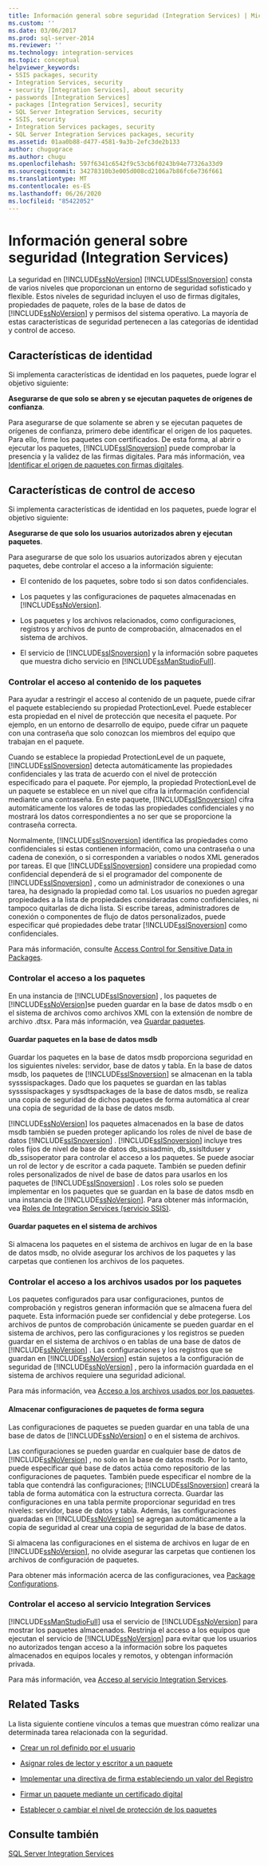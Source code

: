 ```yaml
---
title: Información general sobre seguridad (Integration Services) | Microsoft Docs
ms.custom: ''
ms.date: 03/06/2017
ms.prod: sql-server-2014
ms.reviewer: ''
ms.technology: integration-services
ms.topic: conceptual
helpviewer_keywords:
- SSIS packages, security
- Integration Services, security
- security [Integration Services], about security
- passwords [Integration Services]
- packages [Integration Services], security
- SQL Server Integration Services, security
- SSIS, security
- Integration Services packages, security
- SQL Server Integration Services packages, security
ms.assetid: 01aa0b88-d477-4581-9a3b-2efc3de2b133
author: chugugrace
ms.author: chugu
ms.openlocfilehash: 597f6341c6542f9c53cb6f0243b94e77326a33d9
ms.sourcegitcommit: 34278310b3e005d008cd2106a7b86fc6e736f661
ms.translationtype: MT
ms.contentlocale: es-ES
ms.lasthandoff: 06/26/2020
ms.locfileid: "85422052"
---
```

# <a name="security-overview-integration-services"></a>Información general sobre seguridad (Integration Services)
  La seguridad en [!INCLUDE[ssNoVersion](../../includes/ssnoversion-md.md)] [!INCLUDE[ssISnoversion](../../includes/ssisnoversion-md.md)] consta de varios niveles que proporcionan un entorno de seguridad sofisticado y flexible. Estos niveles de seguridad incluyen el uso de firmas digitales, propiedades de paquete, roles de la base de datos de [!INCLUDE[ssNoVersion](../../includes/ssnoversion-md.md)] y permisos del sistema operativo. La mayoría de estas características de seguridad pertenecen a las categorías de identidad y control de acceso.  
  
## <a name="identity-features"></a>Características de identidad  
 Si implementa características de identidad en los paquetes, puede lograr el objetivo siguiente:  
  
 **Asegurarse de que solo se abren y se ejecutan paquetes de orígenes de confianza**.  
  
 Para asegurarse de que solamente se abren y se ejecutan paquetes de orígenes de confianza, primero debe identificar el origen de los paquetes. Para ello, firme los paquetes con certificados. De esta forma, al abrir o ejecutar los paquetes, [!INCLUDE[ssISnoversion](../../includes/ssisnoversion-md.md)] puede comprobar la presencia y la validez de las firmas digitales. Para más información, vea [Identificar el origen de paquetes con firmas digitales](identify-the-source-of-packages-with-digital-signatures.md).  
  
## <a name="access-control-features"></a>Características de control de acceso  
 Si implementa características de identidad en los paquetes, puede lograr el objetivo siguiente:  
  
 **Asegurarse de que solo los usuarios autorizados abren y ejecutan paquetes**.  
  
 Para asegurarse de que solo los usuarios autorizados abren y ejecutan paquetes, debe controlar el acceso a la información siguiente:  
  
-   El contenido de los paquetes, sobre todo si son datos confidenciales.  
  
-   Los paquetes y las configuraciones de paquetes almacenadas en [!INCLUDE[ssNoVersion](../../includes/ssnoversion-md.md)].  
  
-   Los paquetes y los archivos relacionados, como configuraciones, registros y archivos de punto de comprobación, almacenados en el sistema de archivos.  
  
-   El servicio de [!INCLUDE[ssISnoversion](../../includes/ssisnoversion-md.md)] y la información sobre paquetes que muestra dicho servicio en [!INCLUDE[ssManStudioFull](../../includes/ssmanstudiofull-md.md)].  
  
### <a name="controlling-access-to-the-contents-of-packages"></a>Controlar el acceso al contenido de los paquetes  
 Para ayudar a restringir el acceso al contenido de un paquete, puede cifrar el paquete estableciendo su propiedad ProtectionLevel. Puede establecer esta propiedad en el nivel de protección que necesita el paquete. Por ejemplo, en un entorno de desarrollo de equipo, puede cifrar un paquete con una contraseña que solo conozcan los miembros del equipo que trabajan en el paquete.  
  
 Cuando se establece la propiedad ProtectionLevel de un paquete, [!INCLUDE[ssISnoversion](../../includes/ssisnoversion-md.md)] detecta automáticamente las propiedades confidenciales y las trata de acuerdo con el nivel de protección especificado para el paquete. Por ejemplo, la propiedad ProtectionLevel de un paquete se establece en un nivel que cifra la información confidencial mediante una contraseña. En este paquete, [!INCLUDE[ssISnoversion](../../includes/ssisnoversion-md.md)] cifra automáticamente los valores de todas las propiedades confidenciales y no mostrará los datos correspondientes a no ser que se proporcione la contraseña correcta.  
  
 Normalmente, [!INCLUDE[ssISnoversion](../../includes/ssisnoversion-md.md)] identifica las propiedades como confidenciales si estas contienen información, como una contraseña o una cadena de conexión, o si corresponden a variables o nodos XML generados por tareas. El que [!INCLUDE[ssISnoversion](../../includes/ssisnoversion-md.md)] considere una propiedad como confidencial dependerá de si el programador del componente de [!INCLUDE[ssISnoversion](../../includes/ssisnoversion-md.md)] , como un administrador de conexiones o una tarea, ha designado la propiedad como tal. Los usuarios no pueden agregar propiedades a la lista de propiedades consideradas como confidenciales, ni tampoco quitarlas de dicha lista. Si escribe tareas, administradores de conexión o componentes de flujo de datos personalizados, puede especificar qué propiedades debe tratar [!INCLUDE[ssISnoversion](../../includes/ssisnoversion-md.md)] como confidenciales.  
  
 Para más información, consulte [Access Control for Sensitive Data in Packages](access-control-for-sensitive-data-in-packages.md).  
  
### <a name="controlling-access-to-packages"></a>Controlar el acceso a los paquetes  
 En una instancia de [!INCLUDE[ssISnoversion](../../includes/ssisnoversion-md.md)] , los paquetes de [!INCLUDE[ssNoVersion](../../includes/ssnoversion-md.md)]se pueden guardar en la base de datos msdb o en el sistema de archivos como archivos XML con la extensión de nombre de archivo .dtsx. Para más información, vea [Guardar paquetes](../save-packages.md).  
  
#### <a name="saving-packages-to-the-msdb-database"></a>Guardar paquetes en la base de datos msdb  
 Guardar los paquetes en la base de datos msdb proporciona seguridad en los siguientes niveles: servidor, base de datos y tabla. En la base de datos msdb, los paquetes de [!INCLUDE[ssISnoversion](../../includes/ssisnoversion-md.md)] se almacenan en la tabla sysssispackages. Dado que los paquetes se guardan en las tablas sysssispackages y sysdtspackages de la base de datos msdb, se realiza una copia de seguridad de dichos paquetes de forma automática al crear una copia de seguridad de la base de datos msdb.  
  
 [!INCLUDE[ssNoVersion](../../includes/ssnoversion-md.md)] los paquetes almacenados en la base de datos msdb también se pueden proteger aplicando los roles de nivel de base de datos [!INCLUDE[ssISnoversion](../../includes/ssisnoversion-md.md)] . [!INCLUDE[ssISnoversion](../../includes/ssisnoversion-md.md)] incluye tres roles fijos de nivel de base de datos db_ssisadmin, db_ssisltduser y db_ssisoperator para controlar el acceso a los paquetes. Se puede asociar un rol de lector y de escritor a cada paquete. También se pueden definir roles personalizados de nivel de base de datos para usarlos en los paquetes de [!INCLUDE[ssISnoversion](../../includes/ssisnoversion-md.md)] . Los roles solo se pueden implementar en los paquetes que se guardan en la base de datos msdb en una instancia de [!INCLUDE[ssNoVersion](../../includes/ssnoversion-md.md)]. Para obtener más información, vea [Roles de Integration Services &#40;servicio SSIS&#41;](integration-services-roles-ssis-service.md).  
  
#### <a name="saving-packages-to-the-file-system"></a>Guardar paquetes en el sistema de archivos  
 Si almacena los paquetes en el sistema de archivos en lugar de en la base de datos msdb, no olvide asegurar los archivos de los paquetes y las carpetas que contienen los archivos de los paquetes.  
  
### <a name="controlling-access-to-files-used-by-packages"></a>Controlar el acceso a los archivos usados por los paquetes  
 Los paquetes configurados para usar configuraciones, puntos de comprobación y registros generan información que se almacena fuera del paquete. Esta información puede ser confidencial y debe protegerse. Los archivos de puntos de comprobación únicamente se pueden guardar en el sistema de archivos, pero las configuraciones y los registros se pueden guardar en el sistema de archivos o en tablas de una base de datos de [!INCLUDE[ssNoVersion](../../includes/ssnoversion-md.md)] . Las configuraciones y los registros que se guardan en [!INCLUDE[ssNoVersion](../../includes/ssnoversion-md.md)] están sujetos a la configuración de seguridad de [!INCLUDE[ssNoVersion](../../includes/ssnoversion-md.md)] , pero la información guardada en el sistema de archivos requiere una seguridad adicional.  
  
 Para más información, vea [Acceso a los archivos usados por los paquetes](../access-to-files-used-by-packages.md).  
  
#### <a name="storing-package-configurations-securely"></a>Almacenar configuraciones de paquetes de forma segura  
 Las configuraciones de paquetes se pueden guardar en una tabla de una base de datos de [!INCLUDE[ssNoVersion](../../includes/ssnoversion-md.md)] o en el sistema de archivos.  
  
 Las configuraciones se pueden guardar en cualquier base de datos de [!INCLUDE[ssNoVersion](../../includes/ssnoversion-md.md)] , no solo en la base de datos msdb. Por lo tanto, puede especificar qué base de datos actúa como repositorio de las configuraciones de paquetes. También puede especificar el nombre de la tabla que contendrá las configuraciones; [!INCLUDE[ssISnoversion](../../includes/ssisnoversion-md.md)] creará la tabla de forma automática con la estructura correcta. Guardar las configuraciones en una tabla permite proporcionar seguridad en tres niveles: servidor, base de datos y tabla. Además, las configuraciones guardadas en [!INCLUDE[ssNoVersion](../../includes/ssnoversion-md.md)] se agregan automáticamente a la copia de seguridad al crear una copia de seguridad de la base de datos.  
  
 Si almacena las configuraciones en el sistema de archivos en lugar de en [!INCLUDE[ssNoVersion](../../includes/ssnoversion-md.md)], no olvide asegurar las carpetas que contienen los archivos de configuración de paquetes.  
  
 Para obtener más información acerca de las configuraciones, vea [Package Configurations](../package-configurations.md).  
  
### <a name="controlling-access-to-the-integration-services-service"></a>Controlar el acceso al servicio Integration Services  
 [!INCLUDE[ssManStudioFull](../../includes/ssmanstudiofull-md.md)] usa el servicio de [!INCLUDE[ssNoVersion](../../includes/ssnoversion-md.md)] para mostrar los paquetes almacenados. Restrinja el acceso a los equipos que ejecutan el servicio de [!INCLUDE[ssNoVersion](../../includes/ssnoversion-md.md)] para evitar que los usuarios no autorizados tengan acceso a la información sobre los paquetes almacenados en equipos locales y remotos, y obtengan información privada.  
  
 Para más información, vea [Acceso al servicio Integration Services](../access-to-the-integration-services-service.md).  
  
## <a name="related-tasks"></a>Related Tasks  
 La lista siguiente contiene vínculos a temas que muestran cómo realizar una determinada tarea relacionada con la seguridad.  
  
-   [Crear un rol definido por el usuario](../create-a-user-defined-role.md)  
  
-   [Asignar roles de lector y escritor a un paquete](../assign-a-reader-and-writer-role-to-a-package.md)  
  
-   [Implementar una directiva de firma estableciendo un valor del Registro](../implement-a-signing-policy-by-setting-a-registry-value.md)  
  
-   [Firmar un paquete mediante un certificado digital](../sign-a-package-by-using-a-digital-certificate.md)  
  
-   [Establecer o cambiar el nivel de protección de los paquetes](../set-or-change-the-protection-level-of-packages.md)  
  
## <a name="see-also"></a>Consulte también  
 [SQL Server Integration Services](../sql-server-integration-services.md)  
  
  
